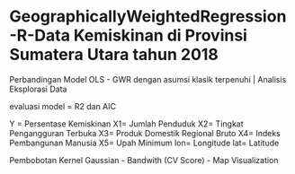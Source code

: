 # GeographicallyWeightedRegression-R-Data Kemiskinan di Provinsi Sumatera Utara tahun 2018
Perbandingan Model OLS - GWR dengan asumsi klasik terpenuhi | Analisis Eksplorasi Data

evaluasi model = R2 dan AIC

Y = Persentase Kemiskinan
X1= Jumlah Penduduk
X2= Tingkat Pengangguran Terbuka
X3= Produk Domestik Regional Bruto
X4= Indeks Pembangunan Manusia
X5= Upah Minimum
lon= Longitude
lat= Latitude

Pembobotan Kernel Gaussian - Bandwith (CV Score) - Map Visualization
